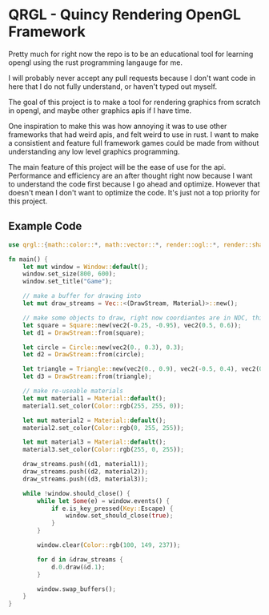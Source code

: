 # QRGL - Quincy Rendering OpenGL Framework

Pretty much for right now the repo is to be an educational tool for learning opengl using the rust programming langauge for me. 

I will probably never accept any pull requests because I don't want code in here that I do not fully understand, or haven't typed out myself. 

The goal of this project is to make a tool for rendering graphics from scratch in opengl, and maybe other graphics apis if I have time. 

One inspiration to make this was how annoying it was to use other frameworks that had weird apis, and felt weird to use in rust. I want to make a consistient and feature full framework games could be made from without understanding any low level graphics programming. 

The main feature of this project will be the ease of use for the api. Performance and efficiency are an after thought right now because I want to understand the code first because I go ahead and optimize. However that doesn't mean I don't want to optimize the code. It's just not a top priority for this project. 

## Example Code

```rust
use qrgl::{math::color::*, math::vector::*, render::ogl::*, render::shapes::*, window::*};

fn main() {
    let mut window = Window::default();
    window.set_size(800, 600);
    window.set_title("Game");

    // make a buffer for drawing into
    let mut draw_streams = Vec::<(DrawStream, Material)>::new();

    // make some objects to draw, right now coordiantes are in NDC, this will change
    let square = Square::new(vec2(-0.25, -0.95), vec2(0.5, 0.6));
    let d1 = DrawStream::from(square);

    let circle = Circle::new(vec2(0., 0.3), 0.3);
    let d2 = DrawStream::from(circle);

    let triangle = Triangle::new(vec2(0., 0.9), vec2(-0.5, 0.4), vec2(0.5, 0.4));
    let d3 = DrawStream::from(triangle);

    // make re-useable materials
    let mut material1 = Material::default();
    material1.set_color(Color::rgb(255, 255, 0));

    let mut material2 = Material::default();
    material2.set_color(Color::rgb(0, 255, 255));

    let mut material3 = Material::default();
    material3.set_color(Color::rgb(255, 0, 255));

    draw_streams.push((d1, material1));
    draw_streams.push((d2, material2));
    draw_streams.push((d3, material3));

    while !window.should_close() {
        while let Some(e) = window.events() {
            if e.is_key_pressed(Key::Escape) {
                window.set_should_close(true);
            }
        }

        window.clear(Color::rgb(100, 149, 237));

        for d in &draw_streams {
            d.0.draw(&d.1);
        }

        window.swap_buffers();
    }
}

```